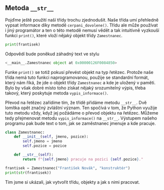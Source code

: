 ## Metoda `__str__`

Pojďme ještě použití naší třídy trochu zjednodušit. Naše třída umí přehledně vypsat informace díky metodě `cerpani_dovolene()`. Třídu ale může používat i jiný programátor a ten o této metodě nemusí vědět a tak intuitivně vyzkouší funkci `print()`, které vloží nějaký objekt třídy `Zamestnanec`.

```python
print(frantisek)
```

Odpovědí bude poněkud záhadný text ve stylu

```python
<__main__.Zamestnanec object at 0x00000126F0084850>
```

Funke `print()` se totiž pokusí převést objekt na typ řetězec. Protože naše třída nemá tuto funkci naprogramovanou, použije se standardní formát, který nám říká, že jde o objekt třídy `Zamestnanec` a kde je uložený v paměti. Bylo by však dobré místo toho získat nějaký srozumitelný výpis, třeba takový, který poskytuje metoda `vypis_informace()`.

Převod na řetězec zařídíme tím, že třídě přidáme metodu `__str__`. Dvě lomítka opět značný zvláštní význam. Ten spočívá v tom, že Python využije tuto metodu vždy, když jej požádáme o převod objektu na řetězec. Můžeme tedy přejmenovat metodu `vypis_informace()` na `__str__`. Výstupem našeho programu pak bude text o tom, jak se zaměstnanec jmenuje a kde pracuje.

```python
class Zamestnanec:
    def __init__(self, jmeno, pozice):
        self.jmeno = jmeno
        self.pozice = pozice

    def __str__(self):
        return f"{self.jmeno} pracuje na pozici {self.pozice}."

frantisek = Zamestnanec("František Novák", "konstruktér")
print(str(frantisek))
```

Tím jsme si ukázali, jak vytvořit třídu, objekty a jak s nimi pracovat.
